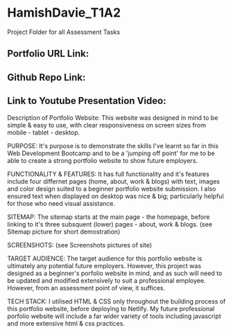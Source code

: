 # HamishDavie_T1A2
Project Folder for all Assessment Tasks

Portfolio URL Link:
-

Github Repo Link:
-

Link to Youtube Presentation Video:
-

Description of Portfolio Website:
This website was designed in mind to be simple & easy to use, with clear responsiveness on screen sizes from mobile - tablet - desktop.

PURPOSE: It's purpose is to demonstrate the skills I've learnt so far in this Web Development Bootcamp and to be a 'jumping off point' for me to 
be able to create a strong portfolio website to show future employers.

FUNCTIONALITY & FEATURES: It has full functionality and it's features include four differnet pages (home, about, work & blogs) with text, images and 
color design suited to a beginner portfolio website submission. I also ensured text when displayed on desktop was nice & big; particularly helpful for those who need visual assistance. 

SITEMAP: The sitemap starts at the main page - the homepage, before linking to it's three subsquent (lower) pages - about, work & blogs.
(see Sitemap picture for short demostration)

SCREENSHOTS: (see Screenshots pictures of site)

TARGET AUDIENCE: The target audience for this portfolio website is ultimately any potential future employers. However, this project was designed as a beginner's
porfolio website in mind, and as such will need to be updated and modified extensively to suit a professional employee. However, from an assessment point of view,
it suffices.

TECH STACK: I utilised HTML & CSS only throughout the building process of this portfolio website, before deploying to Netlify. My future professional porfolio website will include a far wider variety of tools including javascript and more extensive html & css practices.
